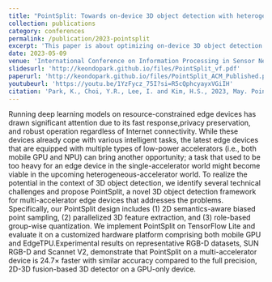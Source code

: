 ```yaml
---
title: "PointSplit: Towards on-device 3D object detection with heterogeneous low-power accelerators"
collection: publications
category: conferences
permalink: /publication/2023-pointsplit
excerpt: 'This paper is about optimizing on-device 3D object detection on mobile devices equipped with CPU-GPU-NPU.'
date: 2023-05-09
venue: 'International Conference on Information Processing in Sensor Networks'
slidesurl: 'http://keondopark.github.io/files/PointSplit_vf.pdf'
paperurl: 'http://keondopark.github.io/files/PointSplit_ACM_Published.pdf'
youtubeurl: 'https://youtu.be/1YzFycz_75I?si=R5cQphcyayxVGiIH'
citation: 'Park, K., Choi, Y.R., Lee, I. and Kim, H.S., 2023, May. PointSplit: Towards on-device 3D object detection with heterogeneous low-power accelerators. In Proceedings of the 22nd International Conference on Information Processing in Sensor Networks (pp. 67-81).'
---
```


 Running deep learning models on resource-constrained edge devices has drawn significant attention due to its fast response,privacy preservation, and robust operation regardless of Internet connectivity. While these devices already cope with various intelligent tasks, the latest edge devices that are equipped with multiple types of low-power accelerators (i.e., both mobile GPU and NPU) can bring another opportunity; a task that used to be too heavy for an edge device in the single-accelerator world might become viable in the upcoming heterogeneous-accelerator world. To realize the potential in the context of 3D object detection, we identify several technical challenges and propose PointSplit, a novel 3D object detection framework for multi-accelerator edge devices that addresses the problems. Specifically, our PointSplit design includes (1) 2D semantics-aware biased point sampling, (2) parallelized 3D feature extraction, and (3) role-based group-wise quantization. We implement PointSplit on TensorFlow Lite and evaluate it on a customized hardware platform comprising both mobile GPU and EdgeTPU.Experimental results on representative RGB-D datasets, SUN RGB-D and Scannet V2, demonstrate that PointSplit on a multi-accelerator device is 24.7× faster with similar accuracy compared to the full precision, 2D-3D fusion-based 3D detector on a GPU-only device.
